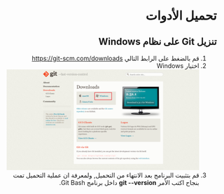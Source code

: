 <div dir="rtl">

# تحميل الأدوات
## تنزيل Git على نظام Windows

1. قم بالضغط على الرابط التالي https://git-scm.com/downloads
2. اختيار Windows <img src="./Windows.png" alt="لم يتم تحميل الصورة بالشكل الصحيح"/>
3. قم بتثبيت البرنامج بعد الانتهاء من التحميل,
 ولمعرفة ان عملية التحميل تمت بنجاح اكتب الأمر **git --version** داخل برنامج Git Bash.

 
</div>
